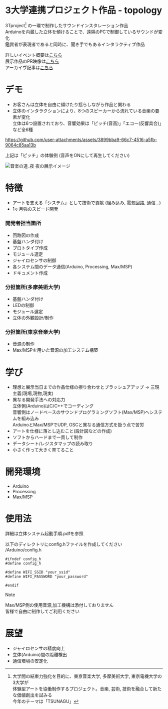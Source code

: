 # 3大学連携プロジェクト作品 - topology
3Tproject[^*1] の一環で制作したサウンドインスタレーション作品  
Arduinoを内蔵した立体を傾けることで、遠隔のPCで制御しているサウンドが変化  
鑑賞者が表現者であると同時に、聞き手でもあるインタラクティブ作品  

[^*1]: 大学間の結束力強化を目的に、東京音楽大学, 多摩美術大学, 東京電機大学の3大学が  
体験型アートを協働制作するプロジェクト。音楽, 芸術, 技術を融合して新たな価値創出を試みる  
今年のテーマは「TSUNAGU」  

詳しいイベント概要は[こちら](https://www.tokyo-ondai.ac.jp/information/43227.php)  
展示作品のPR映像は[こちら](https://www.instagram.com/reel/DHa6gJnh3G4/?utm_source=ig_web_copy_link&igsh=MzRlODBiNWFlZA==)  
アーカイヴ記事は[こちら](https://www.tamabi.ac.jp/news/92445/)

# デモ
* お客さんは立体を自由に傾けたり揺らしながら作品と関わる
* 立体のインタラクションにより、8つのスピーカーから流れている音楽の要素が変化  
立体は6つ設置されており、音響効果は「ピッチ(音高)」「エコー(反響具合)」など全6種



https://github.com/user-attachments/assets/3899bba9-66c7-4516-a5fb-9064c85aa13b



上記は「ピッチ」の体験例 (音声をONにして再生してください)  

![音楽の道_夜](https://github.com/user-attachments/assets/ad9215d0-77c3-42e7-8170-cc3ca1718776)
夜の展示イメージ


# 特徴
* アートを支える「システム」として技術で貢献 (組み込み, 電気回路, 通信…)
* 1ヶ月強のスピード開発

### 開発者担当箇所
* 回路図の作成
* 基盤ハンダ付け
* プロトタイプ作成
* モジュール選定
* ジャイロセンサの制御
* 各システム間のデータ通信(Arduino, Processing, Max/MSP)
* ドキュメント作成

### 分担箇所(多摩美術大学)
* 基盤ハンダ付け
* LEDの制御
* モジュール選定
* 立体の外観設計/制作

### 分担箇所(東京音楽大学)
* 音源の制作
* Max/MSPを用いた音源の加工システム構築

# 学び
* 理想と展示当日までの作品仕様の擦り合わせとブラッシュアアップ -> 三現主義(現場,現物,現実)
* 異なる開発手法への対応力  
立体側(Arduino)はC/C++でコーディング  
音響側はノードベースのサウンドプログラミングソフト(Max/MSP)へシステムを組み込み  
ArduinoとMax/MSPでUDP, OSCと異なる通信方式を扱う点で苦労  
* アートを仕様に落とし込むこと(設計図などの作成)
* ソフトからハードまで一貫して制作
* データシート/レジスタマップの読み取り
* 小さく作って大きく育てること

# 開発環境
* Arduino
* Processing
* Max/MSP

# 使用法
詳細は立体システム起動手順.pdfを参照

以下のディレクトリにconfig.hファイルを作成してください  
/Arduino/config.h
```
#ifndef config_h
#define config_h

#define WIFI_SSID "your_ssid"
#define WIFI_PASSWORD "your_password"

#endif
```
> [!NOTE]
> Max/MSP側の使用音源,加工機構は添付しておりません  
> 皆様で自由に制作してご利用ください

# 展望
* ジャイロセンサの精度向上
* 立体(Arduino)間の距離検出
* 通信環境の安定化

